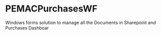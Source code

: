 # PEMACPurchasesWF
Windows forms solution to manage all the Documents in Sharepoint and Purchases Dashboar
